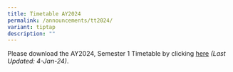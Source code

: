 ```yaml
---
title: Timetable AY2024
permalink: /announcements/tt2024/
variant: tiptap
description: ""
---
```

<p>Please download the AY2024, Semester 1 Timetable by clicking <a href="/files/Announcements/DMN_SEM_1_Class_TT_24_26_Jan_24.pdf" rel="noopener noreferrer nofollow" target="_blank">here</a>  <em>(Last Updated: 4-Jan-24)</em>.</p>